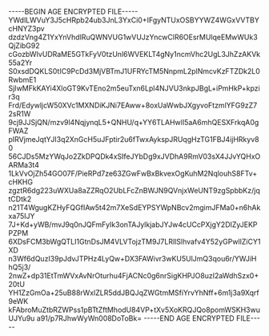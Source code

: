 -----BEGIN AGE ENCRYPTED FILE-----
YWdlLWVuY3J5cHRpb24ub3JnL3YxCi0+IFgyNTUxOSBYYWZ4WGxVVTBYcHNYZ3pv
dzdzVng4Z1YxYnVhdlRuQWNVUG1wVUJzYncwClR6OEsrMUlqeEMwWUk3QjZibG92
cGozbWIvUDRaME5GTkFyV0tzUnl6WVEKLT4gNy1ncmVhc2UgL3JhZzAKVk55a2Yr
S0xsdDQKLS0tIC9PcDd3MjVBTmJ1UFRYcTM5NnpmL2plNmcvKzFTZDk2L0RwbmE1
SjIwMFkKAYi4XloGT9KvTEno2m5euTxn6Lpl4NJVU3nkpJBgL+iPmHkP+kpzir3q
Frd/EdywljcW50XVc1MXNDiKJNi7EAww+8oxUaWwbJXgyvoFtzmlYFG9zZ72sR1W
9cj9JJSjQN/mzv9l4NqjynqL5+QNHU/q+YY6TLAHwlI5aA6mhQESXFrkqA0gFWAZ
pIRVjmeJqtYJI3q2XnGcH5uJFptir2u6fTwxAykspJRUqgHzTG1FBJ4ijHRkyv80
56CJDs5MzYWqJo2ZkDPQDk4xSIfeJYbDg9xJVDhA9RmV03sX4JJvYQHxOARMa3t4
1LkVvOjZh54GO07F/PieRPd7ze63ZGwFwBxBkvexOgKuhM2NqlouhS8FTv+cHKHG
zgztR6dg223uWXUa8aZZRqO2UbLFcZnBWJN9QVnjxWeUNT9zgSpbbKz/jqtCDtk2
n21T4WgugKZHyFQGfIAw5t42m7XeSdEYPSYWpNBcv2mgimJFMa0+n6hAkxa75IJY
7J+Kd+yWB/mvJ9q0nJQFmFyIk3onTAJylkjabJYJw4cUCcPXjgY2DIZyJEKPPZPM
6XDsFCM3bWgQTLI1GtnDsJM4VLVTojzTM9J7LRIlSlhvafv4Y52yGPwIlZiCY1XD
n3Wf6dQuzI39pJdvJTPHz4LyQw+DX3FAWivr3wKU5UlJmQ3qou6r/YWJiHhQ5j3/
2nwZ+dp31EtTmWVxAvNrOturhu4FjACNc0g6nrSigKHPJO8uzI2aWdhSzx0+20tU
YH1ZzGmOa+25uB88rWxlZLR5ddJBQJqZWGtmMSfiYrvYhNff+6m1j3a9Xqrf9eWK
kFAbroMuZtbRZWPss1pBTtZftMhodU84VP+tXv5XoKRQJQo8pomWSKH3wuUJYu9u
a91/p7RJhwWyWn008DoToBk=
-----END AGE ENCRYPTED FILE-----
